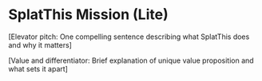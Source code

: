 # SplatThis Mission (Lite)

[Elevator pitch: One compelling sentence describing what SplatThis does and why it matters]

[Value and differentiator: Brief explanation of unique value proposition and what sets it apart]